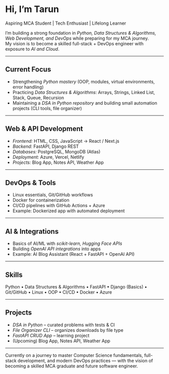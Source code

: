 # Hi, I’m Tarun  

Aspiring MCA Student | Tech Enthusiast | Lifelong Learner  

I’m building a strong foundation in *Python, Data Structures & Algorithms, Web Development, and DevOps* while preparing for my MCA journey.  
My vision is to become a skilled full-stack + DevOps engineer with exposure to *AI and Cloud*.  

---

## Current Focus  
- Strengthening *Python mastery* (OOP, modules, virtual environments, error handling)  
- Practicing *Data Structures & Algorithms*: Arrays, Strings, Linked List, Stack, Queue, Recursion  
- Maintaining a *DSA in Python repository* and building small automation projects (CLI tools, file organizer)  

---

## Web & API Development  
- *Frontend:* HTML, CSS, JavaScript → React / Next.js  
- *Backend:* FastAPI, Django REST  
- *Databases:* PostgreSQL, MongoDB (Atlas)  
- *Deployment:* Azure, Vercel, Netlify  
- *Projects:* Blog App, Notes API, Weather App  

---

## DevOps & Tools  
- Linux essentials, Git/GitHub workflows  
- Docker for containerization  
- CI/CD pipelines with GitHub Actions + Azure  
- Example: Dockerized app with automated deployment  

---

## AI & Integrations  
- Basics of AI/ML with *scikit-learn, Hugging Face APIs*  
- Building *OpenAI API integrations* into apps  
- Example: AI Blog Assistant (React + FastAPI + OpenAI API)  

---

## Skills  
Python • Data Structures & Algorithms • FastAPI • Django (Basics) • Git/GitHub • Linux • OOP • CI/CD • Docker • Azure  

---

## Projects  
- *DSA in Python* – curated problems with tests & CI  
- *File Organizer CLI* – organizes downloads by file type  
- *FastAPI CRUD App* – learning project  
- (Upcoming) Blog App, Notes API, Weather App  

---

Currently on a journey to master Computer Science fundamentals, full-stack development, and modern DevOps practices — with the vision of becoming a skilled MCA graduate and future software engineer.
